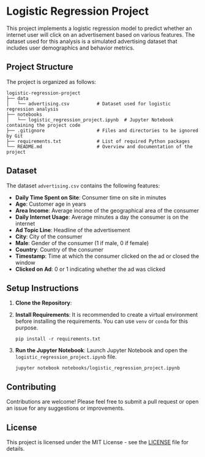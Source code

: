 # Logistic Regression Project

This project implements a logistic regression model to predict whether an internet user will click on an advertisement based on various features. The dataset used for this analysis is a simulated advertising dataset that includes user demographics and behavior metrics.

## Project Structure

The project is organized as follows:

```
logistic-regression-project
├── data
│   └── advertising.csv          # Dataset used for logistic regression analysis
├── notebooks
│   └── logistic_regression_project.ipynb  # Jupyter Notebook containing the project code
├── .gitignore                   # Files and directories to be ignored by Git
├── requirements.txt             # List of required Python packages
└── README.md                    # Overview and documentation of the project
```

## Dataset

The dataset `advertising.csv` contains the following features:

- **Daily Time Spent on Site**: Consumer time on site in minutes
- **Age**: Customer age in years
- **Area Income**: Average income of the geographical area of the consumer
- **Daily Internet Usage**: Average minutes a day the consumer is on the internet
- **Ad Topic Line**: Headline of the advertisement
- **City**: City of the consumer
- **Male**: Gender of the consumer (1 if male, 0 if female)
- **Country**: Country of the consumer
- **Timestamp**: Time at which the consumer clicked on the ad or closed the window
- **Clicked on Ad**: 0 or 1 indicating whether the ad was clicked

## Setup Instructions

1. **Clone the Repository**: 

2. **Install Requirements**: 
   It is recommended to create a virtual environment before installing the requirements. You can use `venv` or `conda` for this purpose.
   ```
   pip install -r requirements.txt
   ```

3. **Run the Jupyter Notebook**: 
   Launch Jupyter Notebook and open the `logistic_regression_project.ipynb` file.
   ```
   jupyter notebook notebooks/logistic_regression_project.ipynb
   ```

## Contributing

Contributions are welcome! Please feel free to submit a pull request or open an issue for any suggestions or improvements.

## License

This project is licensed under the MIT License - see the [LICENSE](LICENSE) file for details.